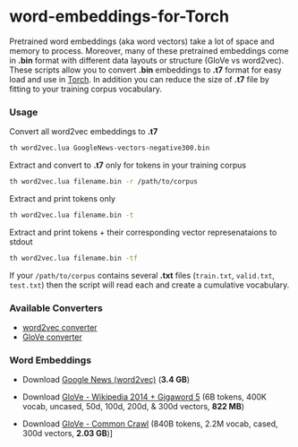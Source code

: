 # word-embeddings-for-Torch
Pretrained word embeddings (aka word vectors) take a lot of space and memory to process. Moreover, many of these pretrained embeddings come in **.bin** format with different data layouts or structure (GloVe vs word2vec). These scripts allow you to convert **.bin** embeddings to **.t7** format for easy load and use in [Torch](http://torch.ch/). In addition you can reduce the size of **.t7** file by fitting to your training corpus vocabulary.

### Usage
Convert all word2vec embeddings to **.t7**
```bash
th word2vec.lua GoogleNews-vectors-negative300.bin  
```

Extract and convert to **.t7** only for tokens in your training corpus
```bash
th word2vec.lua filename.bin -r /path/to/corpus
```

Extract and print tokens only
```bash
th word2vec.lua filename.bin -t
```

Extract and print tokens + their corresponding vector represenataions to stdout
```bash
th word2vec.lua filename.bin -tf
```

If your `/path/to/corpus` contains several **.txt** files (`train.txt`, `valid.txt`, `test.txt`) then the script will read each and create a cumulative vocabulary.

### Available Converters
- [word2vec converter](https://raw.githubusercontent.com/tastyminerals/word-embeddings-for-Torch/master/word2vec.lua)
- [GloVe converter](https://raw.githubusercontent.com/tastyminerals/word-embeddings-for-Torch/master/glove.lua)

### Word Embeddings
- Download [Google News (word2vec)](https://drive.google.com/file/d/0B7XkCwpI5KDYNlNUTTlSS21pQmM/edit?usp=sharing) (**3.4 GB**)

- Download [GloVe - Wikipedia 2014 + Gigaword 5](http://nlp.stanford.edu/data/glove.6B.zip) (6B tokens, 400K vocab, uncased, 50d, 100d, 200d, & 300d vectors, **822 MB**)

- Download [GloVe - Common Crawl](http://nlp.stanford.edu/data/glove.840B.300d.zip) (840B tokens, 2.2M vocab, cased, 300d vectors, **2.03 GB**)]
